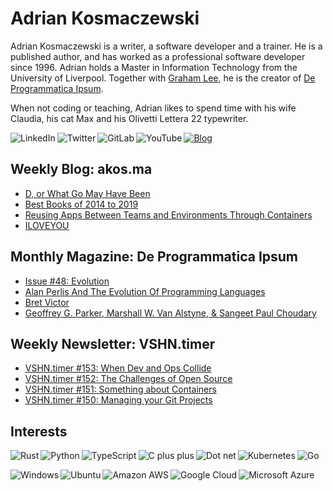 # Adrian Kosmaczewski

Adrian Kosmaczewski is a writer, a software developer and a trainer. He is a published author, and has worked as a professional software developer since 1996. Adrian holds a Master in Information Technology from the University of Liverpool. Together with [Graham Lee](https://github.com/iamleeg/), he is the creator of [De Programmatica Ipsum](https://deprogrammaticaipsum.com).

When not coding or teaching, Adrian likes to spend time with his wife Claudia, his cat Max and his Olivetti Lettera 22 typewriter.

[<img align="left" alt="LinkedIn" src="https://img.shields.io/badge/linkedin-%230077B5.svg?&style=for-the-badge&logo=linkedin&logoColor=white">](https://linkedin.com/in/akosma) [<img align="left" alt="Twitter" src="https://img.shields.io/badge/twitter-%231DA1F2.svg?&style=for-the-badge&logo=twitter&logoColor=white">](https://twitter.com/akosma) [<img align="left" alt="GitLab" src="https://img.shields.io/badge/gitlab-%23330f63.svg?&style=for-the-badge&logo=gitlab&logoColor=white">](https://gitlab.com/akosma) [<img alt="YouTube" align="left" src="https://img.shields.io/badge/youtube-%23FF0000.svg?&style=for-the-badge&logo=youtube&logoColor=white">](https://vshn.tv) [<img alt="Blog" src="https://img.shields.io/badge/rss-%23FFA500.svg?&style=for-the-badge&logo=rss&logoColor=white">](https://akos.ma/index.xml)

## Weekly Blog: akos.ma

<!-- AKOSMA:START -->
- [D, or What Go May Have Been](https://akos.ma/blog/d-or-what-go-may-have-been/)
- [Best Books of 2014 to 2019](https://akos.ma/blog/best-books-of-2014-to-2019/)
- [Reusing Apps Between Teams and Environments Through Containers](https://akos.ma/blog/reusing-apps-between-teams-and-environments-through-containers/)
- [ILOVEYOU](https://akos.ma/blog/iloveyou/)
<!-- AKOSMA:END -->

## Monthly Magazine: De Programmatica Ipsum

<!-- DEPROGIPSUM:START -->
- [Issue #48: Evolution](https://deprogrammaticaipsum.com/issue-48-evolution/)
- [Alan Perlis And The Evolution Of Programming Languages](https://deprogrammaticaipsum.com/alan-perlis-and-the-evolution-of-programming-languages/)
- [Bret Victor](https://deprogrammaticaipsum.com/bret-victor/)
- [Geoffrey G. Parker, Marshall W. Van Alstyne, &amp; Sangeet Paul Choudary](https://deprogrammaticaipsum.com/geoffrey-g-parker-marshall-w-van-alstyne-sangeet-paul-choudary/)
<!-- DEPROGIPSUM:END -->

## Weekly Newsletter: VSHN.timer

<!-- VSHNTIMER:START -->
- [VSHN.timer #153: When Dev and Ops Collide](https://www.vshn.ch/blog/vshn-timer-153-when-dev-and-ops-collide/)
- [VSHN.timer #152: The Challenges of Open Source](https://www.vshn.ch/blog/vshn-timer-152-the-challenges-of-open-source/)
- [VSHN.timer #151: Something about Containers](https://www.vshn.ch/blog/vshn-timer-151-something-about-containers/)
- [VSHN.timer #150: Managing your Git Projects](https://www.vshn.ch/blog/vshn-timer-150-managing-your-git-projects/)
<!-- VSHNTIMER:END -->

## Interests

<img align="left" alt="Rust" src="https://img.shields.io/badge/rust-DEA584?logo=rust&logoColor=white&style=for-the-badge"> <img align="left" alt="Python" src="https://img.shields.io/badge/python-%233776AB.svg?&style=for-the-badge&logo=python&logoColor=white"> <img align="left" alt="TypeScript" src="https://img.shields.io/badge/typescript%20-%23007ACC.svg?&style=for-the-badge&logo=typescript&logoColor=white"> <img align="left" alt="C plus plus" src="https://img.shields.io/badge/c++%20-%2300599C.svg?&style=for-the-badge&logo=c%2B%2B&logoColor=white"> <img alt="Go" src="https://img.shields.io/badge/go-%2300ADD8.svg?&style=for-the-badge&logo=go&logoColor=white"> <img alt="Dot net" align="left" src="https://img.shields.io/badge/dotnet-net%23239120.svg?color=5C2D91&style=for-the-badge&logo=.net&logoColor=white"> <img align="left" alt="Kubernetes" src="https://img.shields.io/badge/kubernetes-326de6?logo=kubernetes&logoColor=white&style=for-the-badge">

<img align="left" alt="Windows" src="https://img.shields.io/badge/windows-0078D6?logo=windows&logoColor=white&style=for-the-badge"> <img align="left" alt="Ubuntu" src="https://img.shields.io/badge/ubuntu-E95420?logo=ubuntu&logoColor=white&style=for-the-badge"> <img align="left" alt="Amazon AWS" src="https://img.shields.io/badge/Amazon%20AWS-%23232F3E?logo=amazon-aws&logoColor=white&style=for-the-badge"> <img align="left" alt="Google Cloud" src="https://img.shields.io/badge/Google%20Cloud-%234285F4?logo=google-cloud&logoColor=white&style=for-the-badge "> <img alt="Microsoft Azure" src="https://img.shields.io/badge/Microsoft%20Azure-0089D6?logo=microsoft-azure&logoColor=white&style=for-the-badge">

